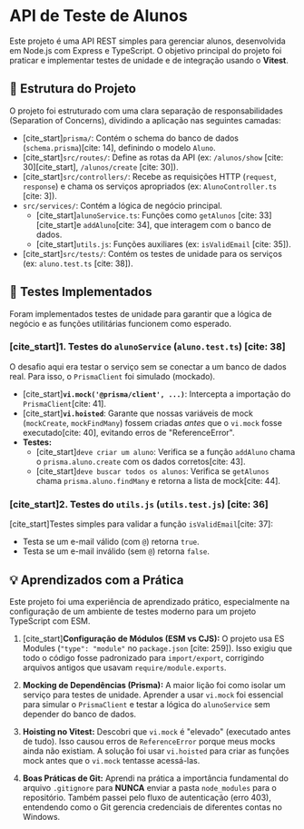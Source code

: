 # API de Teste de Alunos

Este projeto é uma API REST simples para gerenciar alunos, desenvolvida em Node.js com Express e TypeScript. O objetivo principal do projeto foi praticar e implementar testes de unidade e de integração usando o **Vitest**.

## 🚀 Estrutura do Projeto

O projeto foi estruturado com uma clara separação de responsabilidades (Separation of Concerns), dividindo a aplicação nas seguintes camadas:

* [cite_start]`prisma/`: Contém o schema do banco de dados (`schema.prisma`)[cite: 14], definindo o modelo `Aluno`.
* [cite_start]`src/routes/`: Define as rotas da API (ex: `/alunos/show` [cite: 30][cite_start], `/alunos/create` [cite: 30]).
* [cite_start]`src/controllers/`: Recebe as requisições HTTP (`request`, `response`) e chama os serviços apropriados (ex: `AlunoController.ts` [cite: 3]).
* `src/services/`: Contém a lógica de negócio principal.
    * [cite_start]`alunoService.ts`: Funções como `getAlunos` [cite: 33] [cite_start]e `addAluno`[cite: 34], que interagem com o banco de dados.
    * [cite_start]`utils.js`: Funções auxiliares (ex: `isValidEmail` [cite: 35]).
* [cite_start]`src/tests/`: Contém os testes de unidade para os serviços (ex: `aluno.test.ts` [cite: 38]).

## 🧪 Testes Implementados

Foram implementados testes de unidade para garantir que a lógica de negócio e as funções utilitárias funcionem como esperado.

### [cite_start]1. Testes do `alunoService` (`aluno.test.ts`) [cite: 38]

O desafio aqui era testar o serviço sem se conectar a um banco de dados real. Para isso, o `PrismaClient` foi simulado (mockado).

* [cite_start]**`vi.mock('@prisma/client', ...)`**: Intercepta a importação do `PrismaClient`[cite: 41].
* [cite_start]**`vi.hoisted`**: Garante que nossas variáveis de mock (`mockCreate`, `mockFindMany`) fossem criadas *antes* que o `vi.mock` fosse executado[cite: 40], evitando erros de "ReferenceError".
* **Testes:**
    * [cite_start]`deve criar um aluno`: Verifica se a função `addAluno` chama o `prisma.aluno.create` com os dados corretos[cite: 43].
    * [cite_start]`deve buscar todos os alunos`: Verifica se `getAlunos` chama `prisma.aluno.findMany` e retorna a lista de mock[cite: 44].

### [cite_start]2. Testes do `utils.js` (`utils.test.js`) [cite: 36]

[cite_start]Testes simples para validar a função `isValidEmail`[cite: 37]:

* Testa se um e-mail válido (com `@`) retorna `true`.
* Testa se um e-mail inválido (sem `@`) retorna `false`.

## 💡 Aprendizados com a Prática

Este projeto foi uma experiência de aprendizado prático, especialmente na configuração de um ambiente de testes moderno para um projeto TypeScript com ESM.

1.  [cite_start]**Configuração de Módulos (ESM vs CJS):** O projeto usa ES Modules (`"type": "module"` no `package.json` [cite: 259]). Isso exigiu que todo o código fosse padronizado para `import/export`, corrigindo arquivos antigos que usavam `require/module.exports`.

2.  **Mocking de Dependências (Prisma):** A maior lição foi como isolar um serviço para testes de unidade. Aprender a usar `vi.mock` foi essencial para simular o `PrismaClient` e testar a lógica do `alunoService` sem depender do banco de dados.

3.  **Hoisting no Vitest:** Descobri que `vi.mock` é "elevado" (executado antes de tudo). Isso causou erros de `ReferenceError` porque meus mocks ainda não existiam. A solução foi usar `vi.hoisted` para criar as funções mock antes que o `vi.mock` tentasse acessá-las.

4.  **Boas Práticas de Git:** Aprendi na prática a importância fundamental do arquivo `.gitignore` para **NUNCA** enviar a pasta `node_modules` para o repositório. Também passei pelo fluxo de autenticação (erro 403), entendendo como o Git gerencia credenciais de diferentes contas no Windows.